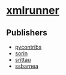 # [xmlrunner](https://pypi.org/project/xmlrunner)



## Publishers
- [pycontribs](https://pypi.org/user/pycontribs)
- [sorin](https://pypi.org/user/sorin)
- [srittau](https://pypi.org/user/srittau)
- [ssbarnea](https://pypi.org/user/ssbarnea)


